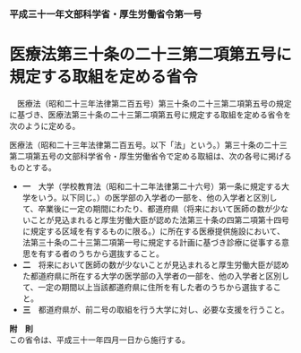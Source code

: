 ### 平成三十一年文部科学省・厚生労働省令第一号  
# 医療法第三十条の二十三第二項第五号に規定する取組を定める省令  
　医療法（昭和二十三年法律第二百五号）第三十条の二十三第二項第五号の規定に基づき、医療法第三十条の二十三第二項第五号に規定する取組を定める省令を次のように定める。  
  
医療法（昭和二十三年法律第二百五号。以下「法」という。）第三十条の二十三第二項第五号の文部科学省令・厚生労働省令で定める取組は、次の各号に掲げるものとする。  
* **一**　大学（学校教育法（昭和二十二年法律第二十六号）第一条に規定する大学をいう。以下同じ。）の医学部の入学者の一部を、他の入学者と区別して、卒業後に一定の期間にわたり、都道府県（将来において医師の数が少ないことが見込まれると厚生労働大臣が認めた法第三十条の四第二項第十四号に規定する区域を有するものに限る。）に所在する医療提供施設において、法第三十条の二十三第二項第一号に規定する計画に基づき診療に従事する意思を有する者のうちから選抜すること。  
* **二**　将来において医師の数が少ないことが見込まれると厚生労働大臣が認めた都道府県に所在する大学の医学部の入学者の一部を、他の入学者と区別して、一定の期間以上当該都道府県に住所を有した者のうちから選抜すること。  
* **三**　都道府県が、前二号の取組を行う大学に対し、必要な支援を行うこと。  
  
**附　則**  
この省令は、平成三十一年四月一日から施行する。  
  
